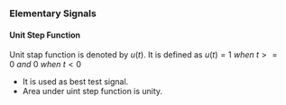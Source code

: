 ### Elementary Signals

#### Unit Step Function

Unit stap function is denoted by $u(t)$. It is defined as $u(t)  = 1\ when\ t >= 0\ and\ 0\ when\ t < 0$

- It is used as best test signal.
- Area under uint step function is unity.

